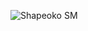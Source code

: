 ![Shapeoko SM](https://raw.github.com/shapeoko/Shapeoko_Experimental/master/Shapeoko_SM/shapeoko_sm.png)
